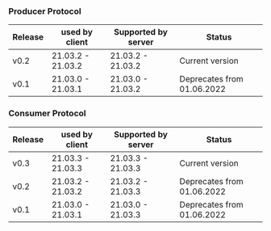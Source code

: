 ### Producer Protocol
| Release      | used by client      | Supported by server  | Status           |
| ------------ | ------------------- | -------------------- | ---------------- |
| v0.2         | 21.03.2 - 21.03.2   | 21.03.2  - 21.03.2   | Current version  |
| v0.1         | 21.03.0 - 21.03.1   | 21.03.0  - 21.03.2   | Deprecates from 01.06.2022  |


### Consumer Protocol
| Release      | used by client      | Supported by server  | Status           |
| ------------ | ------------------- | -------------------- | ---------------- |
| v0.3         | 21.03.3 - 21.03.3   | 21.03.3  - 21.03.3   | Current version  |
| v0.2         | 21.03.2 - 21.03.2   | 21.03.2  - 21.03.3   | Deprecates from 01.06.2022  |
| v0.1         | 21.03.0 - 21.03.1   | 21.03.0  - 21.03.3   | Deprecates from 01.06.2022  |
